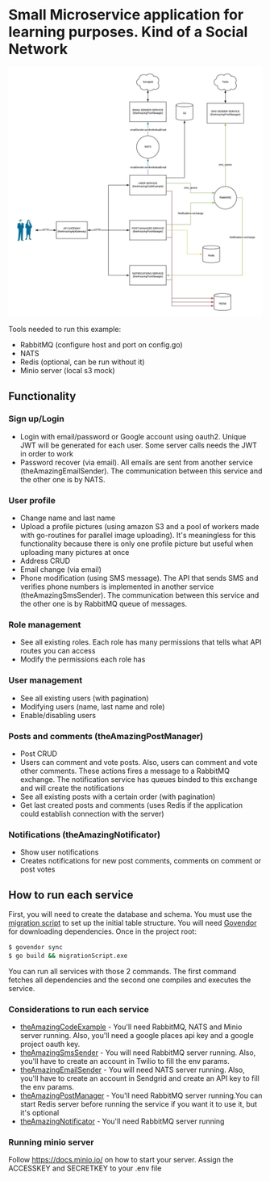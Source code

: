 # Small Microservice application for learning purposes. Kind of a Social Network

![Diagram](https://github.com/juanoubi6/theAmazingCodeExample/blob/master/TheAmazingCodeExample%20Diagram.jpeg)

Tools needed to run this example:
 - RabbitMQ (configure host and port on config.go)
 - NATS
 - Redis (optional, can be run without it)
 - Minio server (local s3 mock)

## Functionality

### Sign up/Login
 - Login with email/password or Google account using oauth2. Unique JWT will be generated for each user. Some server calls needs the JWT in order to work
 - Password recover (via email). All emails are sent from another service (theAmazingEmailSender). The communication between this service and the other one is by NATS.

### User profile
- Change name and last name
- Upload a profile pictures (using amazon S3 and a pool of workers made with go-routines for parallel image uploading). It's meaningless for this functionality because there is only one profile picture but useful when uploading many pictures at once
- Address CRUD
- Email change (via email)
- Phone modification (using SMS message). The API that sends SMS and verifies phone numbers is implemented in another service (theAmazingSmsSender). The communication between this service and the other one is by RabbitMQ queue of messages.

### Role management
- See all existing roles. Each role has many permissions that tells what API routes you can access
- Modify the permissions each role has

### User management
- See all existing users (with pagination)
- Modifying users (name, last name and role)
- Enable/disabling users

### Posts and comments (theAmazingPostManager)
- Post CRUD
- Users can comment and vote posts. Also, users can comment and vote other comments. These actions fires a message to a RabbitMQ exchange. The notification service has queues binded to this exchange and will create the notifications
- See all existing posts with a certain order (with pagination)
- Get last created posts and comments (uses Redis if the application could establish connection with the server)

### Notifications (theAmazingNotificator)
- Show user notifications
- Creates notifications for new post comments, comments on comment or post votes

## How to run each service
First, you will need to create the database and schema. You must use the [migration script](https://github.com/juanoubi6/migrationScript) to set up the initial table structure. You will need [Govendor](https://github.com/kardianos/govendor) for downloading dependencies. Once in the project root:
```sh
$ govendor sync
$ go build && migrationScript.exe
```
You can run all services with those 2 commands. The first command fetches all dependencies and the second one compiles and executes the service.

### Considerations to run each service
- [theAmazingCodeExample](https://github.com/juanoubi6/theAmazingCodeExample) -  You'll need RabbitMQ, NATS and Minio server running. Also, you'll need a google places api key and a google project oauth key.
- [theAmazingSmsSender](https://github.com/juanoubi6/theAmazingSmsSender) - You will need RabbitMQ server running. Also, you'll have to create an account in Twilio to fill the env params.  
- [theAmazingEmailSender](https://github.com/juanoubi6/theAmazingEmailSender) - You will need NATS server running. Also, you'll have to create an account in Sendgrid and create an API key to fill the env params.  
- [theAmazingPostManager](https://github.com/juanoubi6/theAmazingPostManager) - You'll need RabbitMQ server running.You can start Redis server before running the service if you want it to use it, but it's optional
- [theAmazingNotificator](https://github.com/juanoubi6/theAmazingNotificator) - You'll need RabbitMQ server running

### Running minio server
Follow https://docs.minio.io/ on how to start your server. Assign the ACCESSKEY and SECRETKEY to your .env file
